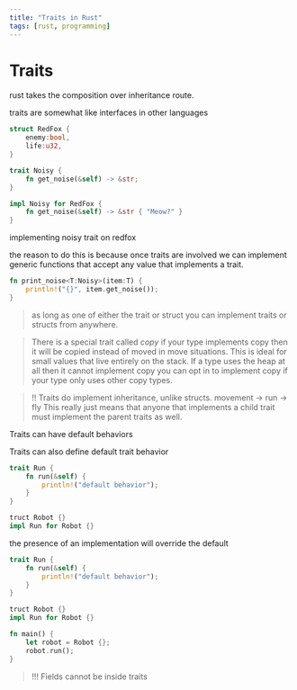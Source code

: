 ```yaml
---
title: "Traits in Rust"
tags: [rust, programming]
---
```


# Traits

rust takes the composition over inheritance route.

traits are somewhat like interfaces in other languages

```rust
struct RedFox {
	enemy:bool,
	life:u32,
}

trait Noisy {
	fn get_noise(&self) -> &str;
}

impl Noisy for RedFox {
	fn get_noise(&self) -> &str { "Meow?" }
}
```

implementing noisy trait on redfox

the reason to do this is because once traits are involved we can implement generic functions that accept any value that implements a trait.

```rust
fn print_noise<T:Noisy>(item:T) {
	println!("{}", item.get_noise());
}
```

>as long as one of either the trait or struct you can implement traits or structs from anywhere.

> There is a special trait called *copy*
> if your type implements copy then it will be copied instead of moved in move situations.
> This is ideal for small values that live entirely on the stack.
> If a type uses the heap at all then it cannot implement copy
> you can opt in to implement copy if your type only uses other copy types.

>!! Traits do implement inheritance, unlike structs. movement -> run -> fly
>This really just means that anyone that implements a child trait must implement the parent traits as well.

Traits can have default behaviors

Traits can also define default trait behavior

```rust
trait Run {
	fn run(&self) {
		println!("default behavior");
	}
}

truct Robot {}
impl Run for Robot {}
```

the presence of an implementation will override the default

```rust
trait Run {
	fn run(&self) {
		println!("default behavior");
	}
}

truct Robot {}
impl Run for Robot {}

fn main() {
	let robot = Robot {};
	robot.run();
}
```

> !!! Fields cannot be inside traits